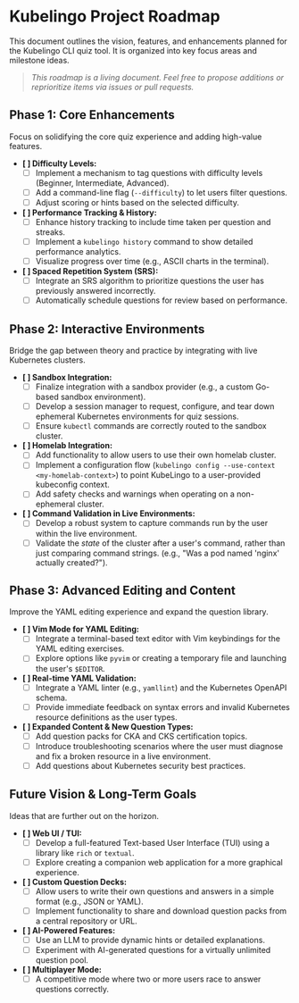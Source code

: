 <!-- Kubelingo Roadmap -->
# Kubelingo Project Roadmap

This document outlines the vision, features, and enhancements planned for the Kubelingo CLI quiz tool. It is organized into key focus areas and milestone ideas.

> _This roadmap is a living document. Feel free to propose additions or reprioritize items via issues or pull requests._


## Phase 1: Core Enhancements

Focus on solidifying the core quiz experience and adding high-value features.

- **[ ] Difficulty Levels:**
    - [ ] Implement a mechanism to tag questions with difficulty levels (Beginner, Intermediate, Advanced).
    - [ ] Add a command-line flag (`--difficulty`) to let users filter questions.
    - [ ] Adjust scoring or hints based on the selected difficulty.

- **[ ] Performance Tracking & History:**
    - [ ] Enhance history tracking to include time taken per question and streaks.
    - [ ] Implement a `kubelingo history` command to show detailed performance analytics.
    - [ ] Visualize progress over time (e.g., ASCII charts in the terminal).

- **[ ] Spaced Repetition System (SRS):**
    - [ ] Integrate an SRS algorithm to prioritize questions the user has previously answered incorrectly.
    - [ ] Automatically schedule questions for review based on performance.

## Phase 2: Interactive Environments

Bridge the gap between theory and practice by integrating with live Kubernetes clusters.

- **[ ] Sandbox Integration:**
    - [ ] Finalize integration with a sandbox provider (e.g., a custom Go-based sandbox environment).
    - [ ] Develop a session manager to request, configure, and tear down ephemeral Kubernetes environments for quiz sessions.
    - [ ] Ensure `kubectl` commands are correctly routed to the sandbox cluster.

- **[ ] Homelab Integration:**
    - [ ] Add functionality to allow users to use their own homelab cluster.
    - [ ] Implement a configuration flow (`kubelingo config --use-context <my-homelab-context>`) to point KubeLingo to a user-provided kubeconfig context.
    - [ ] Add safety checks and warnings when operating on a non-ephemeral cluster.

- **[ ] Command Validation in Live Environments:**
    - [ ] Develop a robust system to capture commands run by the user within the live environment.
    - [ ] Validate the *state* of the cluster after a user's command, rather than just comparing command strings. (e.g., "Was a pod named 'nginx' actually created?").

## Phase 3: Advanced Editing and Content

Improve the YAML editing experience and expand the question library.

- **[ ] Vim Mode for YAML Editing:**
    - [ ] Integrate a terminal-based text editor with Vim keybindings for the YAML editing exercises.
    - [ ] Explore options like `pyvim` or creating a temporary file and launching the user's `$EDITOR`.

- **[ ] Real-time YAML Validation:**
    - [ ] Integrate a YAML linter (e.g., `yamllint`) and the Kubernetes OpenAPI schema.
    - [ ] Provide immediate feedback on syntax errors and invalid Kubernetes resource definitions as the user types.

- **[ ] Expanded Content & New Question Types:**
    - [ ] Add question packs for CKA and CKS certification topics.
    - [ ] Introduce troubleshooting scenarios where the user must diagnose and fix a broken resource in a live environment.
    - [ ] Add questions about Kubernetes security best practices.

## Future Vision & Long-Term Goals

Ideas that are further out on the horizon.

- **[ ] Web UI / TUI:**
    - [ ] Develop a full-featured Text-based User Interface (TUI) using a library like `rich` or `textual`.
    - [ ] Explore creating a companion web application for a more graphical experience.

- **[ ] Custom Question Decks:**
    - [ ] Allow users to write their own questions and answers in a simple format (e.g., JSON or YAML).
    - [ ] Implement functionality to share and download question packs from a central repository or URL.

- **[ ] AI-Powered Features:**
    - [ ] Use an LLM to provide dynamic hints or detailed explanations.
    - [ ] Experiment with AI-generated questions for a virtually unlimited question pool.

- **[ ] Multiplayer Mode:**
    - [ ] A competitive mode where two or more users race to answer questions correctly.
